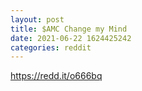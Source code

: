 ```yaml
--- 
layout: post 
title: $AMC Change my Mind 
date: 2021-06-22 1624425242 
categories: reddit 
--- 
```

https://redd.it/o666bq